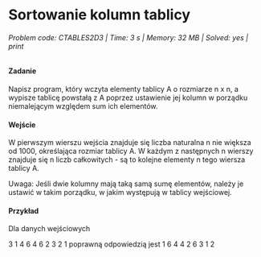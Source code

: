 # Sortowanie kolumn tablicy
###### Problem code: CTABLES2D3 \| Time: 3 s \| Memory: 32 MB \| Solved: yes \| print

#### Zadanie
Napisz program, który wczyta elementy tablicy A o rozmiarze n x n, a wypisze tablicę powstałą z A poprzez ustawienie jej kolumn w porządku niemalejącym względem sum ich elementów.

#### Wejście
W pierwszym wierszu wejścia znajduje się liczba naturalna n nie większa od 1000, określająca rozmiar tablicy A. W każdym z następnych n wierszy znajduje się n liczb całkowitych - są to kolejne elementy n tego wiersza tablicy A.


Uwaga:
Jeśli dwie kolumny mają taką samą sumę elementów, należy je ustawić w takim porządku, w jakim występują w tablicy wejściowej.
#### Przykład
Dla danych wejściowych

 3
 1 4 6
 4 6 2
 3 2 1
poprawną odpowiedzią jest
 1 6 4
 4 2 6
 3 1 2
